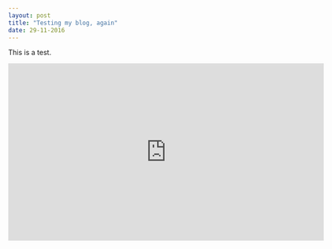 ```yaml
---
layout: post
title: "Testing my blog, again"
date: 29-11-2016
---
```


This is a test.

<div style=”text-align: center;”><iframe src="https://player.vimeo.com/video/181294849" width="640" height="360" frameborder="0" webkitallowfullscreen mozallowfullscreen allowfullscreen></iframe></div>


